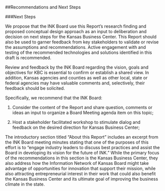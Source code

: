 ##Recommendations and Next Steps

###Next Steps

We propose that the INK Board use this Report’s research finding and proposed conceptual design approach as an input to deliberation and decision on next steps for the Kansas Business Center.  This Report should also be used to garner feedback from key stakeholders to validate or revise the assumptions and recommendations.  Active engagement with and testing of the recommended technologies and solutions identified in this draft is recommended.  

Review and feedback by the INK Board regarding the vision, goals and objectives for KBC is essential to confirm or establish a shared view.  In addition, Kansas agencies and counties as well as other local, state or federal agencies may have valuable comments and, selectively, their feedback should be solicited. 

Specifically, we recommend that the INK Board:

1)    Consider the content of the Report and share question, comments or ideas an input to organize a Board Meeting agenda item on this topic;

2)    Host a stakeholder facilitated workshop to stimulate dialog and feedback on the desired direction for Kansas Business Center;

The introductory section titled “About this Report” includes an excerpt from the INK Board meeting minutes stating that one of the purposes of this effort is to “engage industry leaders to discuss best practices and assist the Board in developing its vision for the future of INK.”  While the primary focus of the recommendations in this section is the Kansas Business Center, they also address how the Information Network of Kansas Board might take advantage of opportunities for innovation that support their mission, while also attracting entrepreneurial interest in their work that could also benefit the Kansas Business Center and its ultimate goal of improving the business climate in the state.
